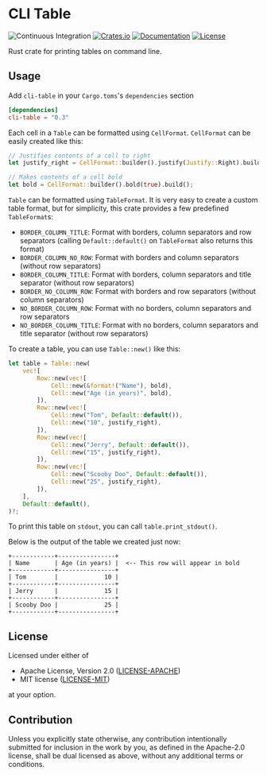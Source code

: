 # CLI Table

![Continuous Integration](https://github.com/devashishdxt/cli-table/workflows/Continuous%20Integration/badge.svg)
[![Crates.io](https://img.shields.io/crates/v/cli-table)](https://crates.io/crates/cli-table)
[![Documentation](https://docs.rs/cli-table/badge.svg)](https://docs.rs/cli-table)
[![License](https://img.shields.io/crates/l/cli-table)](https://github.com/devashishdxt/cli-table/blob/master/LICENSE-MIT)

Rust crate for printing tables on command line.

## Usage

Add `cli-table` in your `Cargo.toms`'s `dependencies` section

```toml
[dependencies]
cli-table = "0.3"
```

Each cell in a `Table` can be formatted using `CellFormat`. `CellFormat` can be easily created like this:

```rust
// Justifies contents of a cell to right
let justify_right = CellFormat::builder().justify(Justify::Right).build();

// Makes contents of a cell bold
let bold = CellFormat::builder().bold(true).build();
```

`Table` can be formatted using `TableFormat`. It is very easy to create a custom table format, but for simplicity, this
crate provides a few predefined `TableFormat`s:

- `BORDER_COLUMN_TITLE`: Format with borders, column separators and row separators (calling `Default::default()` on
  `TableFormat` also returns this format)
- `BORDER_COLUMN_NO_ROW`: Format with borders and column separators (without row separators)
- `BORDER_COLUMN_TITLE`: Format with borders, column separators and title separator (without row separators)
- `BORDER_NO_COLUMN_ROW`: Format with borders and row separators (without column separators)
- `NO_BORDER_COLUMN_ROW`: Format with no borders, column separators and row separators
- `NO_BORDER_COLUMN_TITLE`: Format with no borders, column separators and title separator (without row separators)

To create a table, you can use `Table::new()` like this:

```rust
let table = Table::new(
    vec![
        Row::new(vec![
            Cell::new(&format!("Name"), bold),
            Cell::new("Age (in years)", bold),
        ]),
        Row::new(vec![
            Cell::new("Tom", Default::default()),
            Cell::new("10", justify_right),
        ]),
        Row::new(vec![
            Cell::new("Jerry", Default::default()),
            Cell::new("15", justify_right),
        ]),
        Row::new(vec![
            Cell::new("Scooby Doo", Default::default()),
            Cell::new("25", justify_right),
        ]),
    ],
    Default::default(),
)?;
```

To print this table on `stdout`, you can call `table.print_stdout()`.

Below is the output of the table we created just now:

```
+------------+----------------+
| Name       | Age (in years) |  <-- This row will appear in bold
+------------+----------------+
| Tom        |             10 |
+------------+----------------+
| Jerry      |             15 |
+------------+----------------+
| Scooby Doo |             25 |
+------------+----------------+
```

## License

Licensed under either of

- Apache License, Version 2.0 ([LICENSE-APACHE](LICENSE-APACHE))
- MIT license ([LICENSE-MIT](LICENSE-MIT))

at your option.

## Contribution

Unless you explicitly state otherwise, any contribution intentionally submitted for inclusion in the work by you, as 
defined in the Apache-2.0 license, shall be dual licensed as above, without any additional terms or conditions.
